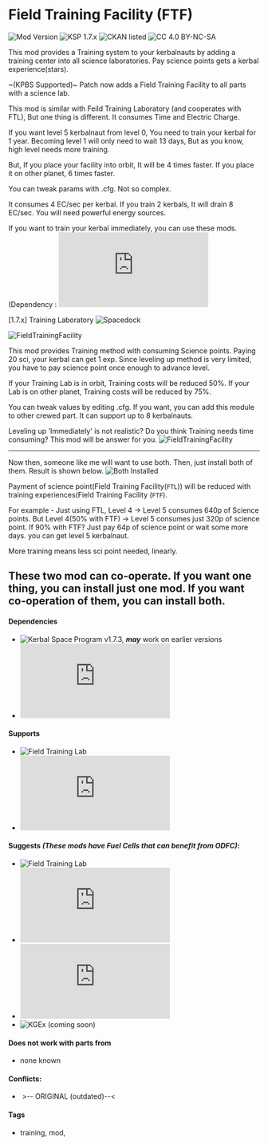 <!-- Readme.md v1.1
Field Training Facility
created: 23 Sep 19
updated: 23 Sep 19 -->

<!-- Download on SpaceDock or Github or Curseforge. Also available on CKAN. -->

# Field Training Facility (FTF)
![Mod Version](https://img.shields.io/github/v/release/zer0Kerbal/FieldTrainingFacility?include_prereleases) 
![KSP 1.7.x](https://img.shields.io/badge/KSP%20version-1.7.x-66ccff.svg?style=flat-square) 
![CKAN listed](https://img.shields.io/badge/CKAN-Indexed-brightgreen.svg) 
![CC 4.0 BY-NC-SA](https://img.shields.io/badge/license-CC--4.0--BY--SA-lightgrey)

This mod provides a Training system to your kerbalnauts by adding a training center into all science laboratories. Pay science points gets a kerbal experience(stars).
 
~(KPBS Supported)~ Patch now adds a Field Training Facility to all parts with a science lab.

This mod is similar with Feild Training Laboratory (and cooperates with FTL), But one thing is different. It consumes Time and Electric Charge.

If you want level 5 kerbalnaut from level 0, You need to train your kerbal for 1 year. Becoming level 1 will only need to wait 13 days, But as you know, high level needs more training.

But, If you place your facility into orbit, It will be 4 times faster.
If you place it on other planet, 6 times faster.

You can tweak params with .cfg. Not so complex.

It consumes 4 EC/sec per kerbal. If you train 2 kerbals, It will drain 8 EC/sec. You will need powerful energy sources. 

If you want to train your kerbal immediately, you can use these mods.
(Dependency : ![Module Manager](http://forum.kerbalspaceprogram.com/index.php?/topic/50533-12-*)

[1.7.x] Training Laboratory
![Spacedock](http://spacedock.info/mod/978)

![FieldTrainingFacility](https://i.imgur.com/IA449bT.png)

This mod provides Training method with consuming Science points.
Paying 20 sci, your kerbal can get 1 exp. Since leveling up method is very limited, you have to pay science point once enough to advance level.

If your Training Lab is in orbit, Training costs will be reduced 50%.
If your Lab is on other planet, Training costs will be reduced by 75%.

You can tweak values by editing .cfg. If you want, you can add this module to other crewed part. It can support up to 8 kerbalnauts.

 

Leveling up 'Immediately' is not realistic? Do you think Training needs time consuming? This mod will be answer for you. ![FieldTrainingFacility](https://github.com/zer0Kerbal/FieldTrainingFacility)

---
 Now then, someone like me will want to use both.
Then, just install both of them. Result is shown below.
![Both Installed](https://i.imgur.com/FoeIXB6.png)

Payment of science point(Field Training Facility(`FTL`)) will be reduced with training experiences(Field Training Facility (`FTF`).

For example - 
Just using FTL, Level 4 -> Level 5 consumes 640p of Science points.
But Level 4(50% with FTF) -> Level 5 consumes just 320p of science point.
If 90% with FTF? Just pay 64p of science point or wait some more days. you can get level 5 kerbalnaut.

More training means less sci point needed, linearly.

These two mod can co-operate. If you want one thing, you can install just one mod. If you want co-operation of them, you can install both. 
---
#### Dependencies
 - ![Kerbal Space Program](https://kerbalspaceprogram.com) v1.7.3, ***may*** work on earlier versions
 - ![Module Manager](http://forum.kerbalspaceprogram.com/index.php?/topic/50533-105-*)
 
 #### Supports
 - ![Field Training Lab](https://github.com/zer0Kerbal/HotBeverageIrradiated)
 - ![Kerbal Change Log](https://forum.kerbalspaceprogram.com/index.php?/topic/179207-*)

 #### Suggests *(These mods have Fuel Cells that can benefit from ODFC)*:
 - ![Field Training Lab](https://github.com/zer0Kerbal/HotBeverageIrradiated)
 - ![Better Science Labs](http://forum.kerbalspaceprogram.com/index.php?/topic/122020-*)
 - ![ODFC](https://forum.kerbalspaceprogram.com/index.php?/topic/177385-*)
 - ![KGEx (coming soon)]()

 #### Does not work with parts from
 - none known

 #### Conflicts:
 - ![]() >-- ORIGINAL (outdated)--<

#### Tags
- training, mod, 

